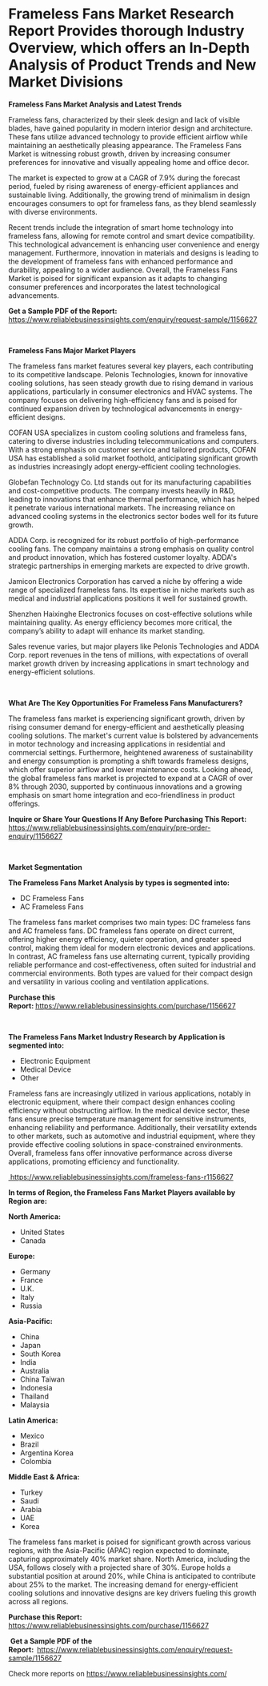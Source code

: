 <p><h1>Frameless Fans Market Research Report Provides thorough Industry Overview, which offers an In-Depth Analysis of Product Trends and New Market Divisions</h1></p><p><strong>Frameless Fans Market Analysis and Latest Trends</strong></p>
<p><p>Frameless fans, characterized by their sleek design and lack of visible blades, have gained popularity in modern interior design and architecture. These fans utilize advanced technology to provide efficient airflow while maintaining an aesthetically pleasing appearance. The Frameless Fans Market is witnessing robust growth, driven by increasing consumer preferences for innovative and visually appealing home and office decor.</p><p>The market is expected to grow at a CAGR of 7.9% during the forecast period, fueled by rising awareness of energy-efficient appliances and sustainable living. Additionally, the growing trend of minimalism in design encourages consumers to opt for frameless fans, as they blend seamlessly with diverse environments.</p><p>Recent trends include the integration of smart home technology into frameless fans, allowing for remote control and smart device compatibility. This technological advancement is enhancing user convenience and energy management. Furthermore, innovation in materials and designs is leading to the development of frameless fans with enhanced performance and durability, appealing to a wider audience. Overall, the Frameless Fans Market is poised for significant expansion as it adapts to changing consumer preferences and incorporates the latest technological advancements.</p></p>
<p><strong>Get a Sample PDF of the Report:&nbsp;</strong> <a href="https://www.reliablebusinessinsights.com/enquiry/request-sample/1156627?utm_campaign=3350&utm_medium=2&utm_source=Github&utm_content=ia&utm_term=10042025&utm_id=frameless-fans">https://www.reliablebusinessinsights.com/enquiry/request-sample/1156627</a></p>
<p>&nbsp;</p>
<p><strong>Frameless Fans Major Market Players</strong></p>
<p><p>The frameless fans market features several key players, each contributing to its competitive landscape. Pelonis Technologies, known for innovative cooling solutions, has seen steady growth due to rising demand in various applications, particularly in consumer electronics and HVAC systems. The company focuses on delivering high-efficiency fans and is poised for continued expansion driven by technological advancements in energy-efficient designs.</p><p>COFAN USA specializes in custom cooling solutions and frameless fans, catering to diverse industries including telecommunications and computers. With a strong emphasis on customer service and tailored products, COFAN USA has established a solid market foothold, anticipating significant growth as industries increasingly adopt energy-efficient cooling technologies.</p><p>Globefan Technology Co. Ltd stands out for its manufacturing capabilities and cost-competitive products. The company invests heavily in R&D, leading to innovations that enhance thermal performance, which has helped it penetrate various international markets. The increasing reliance on advanced cooling systems in the electronics sector bodes well for its future growth.</p><p>ADDA Corp. is recognized for its robust portfolio of high-performance cooling fans. The company maintains a strong emphasis on quality control and product innovation, which has fostered customer loyalty. ADDA's strategic partnerships in emerging markets are expected to drive growth.</p><p>Jamicon Electronics Corporation has carved a niche by offering a wide range of specialized frameless fans. Its expertise in niche markets such as medical and industrial applications positions it well for sustained growth.</p><p>Shenzhen Haixinghe Electronics focuses on cost-effective solutions while maintaining quality. As energy efficiency becomes more critical, the company’s ability to adapt will enhance its market standing.</p><p>Sales revenue varies, but major players like Pelonis Technologies and ADDA Corp. report revenues in the tens of millions, with expectations of overall market growth driven by increasing applications in smart technology and energy-efficient solutions.</p></p>
<p>&nbsp;</p>
<p><strong>What Are The Key Opportunities For Frameless Fans Manufacturers?</strong></p>
<p><p>The frameless fans market is experiencing significant growth, driven by rising consumer demand for energy-efficient and aesthetically pleasing cooling solutions. The market's current value is bolstered by advancements in motor technology and increasing applications in residential and commercial settings. Furthermore, heightened awareness of sustainability and energy consumption is prompting a shift towards frameless designs, which offer superior airflow and lower maintenance costs. Looking ahead, the global frameless fans market is projected to expand at a CAGR of over 8% through 2030, supported by continuous innovations and a growing emphasis on smart home integration and eco-friendliness in product offerings.</p></p>
<p><strong>Inquire or Share Your Questions If Any Before Purchasing This Report:</strong> <a href="https://www.reliablebusinessinsights.com/enquiry/pre-order-enquiry/1156627?utm_campaign=3350&utm_medium=2&utm_source=Github&utm_content=ia&utm_term=10042025&utm_id=frameless-fans">https://www.reliablebusinessinsights.com/enquiry/pre-order-enquiry/1156627</a></p>
<p>&nbsp;</p>
<p><strong>Market Segmentation</strong></p>
<p><strong>The Frameless Fans Market Analysis by types is segmented into:</strong></p>
<p><ul><li>DC Frameless Fans</li><li>AC Frameless Fans</li></ul></p>
<p><p>The frameless fans market comprises two main types: DC frameless fans and AC frameless fans. DC frameless fans operate on direct current, offering higher energy efficiency, quieter operation, and greater speed control, making them ideal for modern electronic devices and applications. In contrast, AC frameless fans use alternating current, typically providing reliable performance and cost-effectiveness, often suited for industrial and commercial environments. Both types are valued for their compact design and versatility in various cooling and ventilation applications.</p></p>
<p><strong>Purchase this Report:&nbsp;</strong><a href="https://www.reliablebusinessinsights.com/purchase/1156627?utm_campaign=3350&utm_medium=2&utm_source=Github&utm_content=ia&utm_term=10042025&utm_id=frameless-fans">https://www.reliablebusinessinsights.com/purchase/1156627</a></p>
<p>&nbsp;</p>
<p><strong>The Frameless Fans Market Industry Research by Application is segmented into:</strong></p>
<p><ul><li>Electronic Equipment</li><li>Medical Device</li><li>Other</li></ul></p>
<p><p>Frameless fans are increasingly utilized in various applications, notably in electronic equipment, where their compact design enhances cooling efficiency without obstructing airflow. In the medical device sector, these fans ensure precise temperature management for sensitive instruments, enhancing reliability and performance. Additionally, their versatility extends to other markets, such as automotive and industrial equipment, where they provide effective cooling solutions in space-constrained environments. Overall, frameless fans offer innovative performance across diverse applications, promoting efficiency and functionality.</p></p>
<p><a href="https://www.reliablebusinessinsights.com/frameless-fans-r1156627?utm_campaign=3350&utm_medium=2&utm_source=Github&utm_content=ia&utm_term=10042025&utm_id=frameless-fans">&nbsp;https://www.reliablebusinessinsights.com/frameless-fans-r1156627</a></p>
<p><strong>In terms of Region, the Frameless Fans Market Players available by Region are:</strong></p>
<p>
    <p> <strong> North America: </strong>
        <ul>
            <li>United States</li>
            <li>Canada</li>
        </ul>
        </p> 
    <p> <strong> Europe: </strong>
        <ul>
            <li>Germany</li>
            <li>France</li>
            <li>U.K.</li>
            <li>Italy</li>
            <li>Russia</li>
        </ul>
        </p> 
    <p> <strong> Asia-Pacific: </strong>
        <ul>
            <li>China</li>
            <li>Japan</li>
            <li>South Korea</li>
            <li>India</li>
            <li>Australia</li>
            <li>China Taiwan</li>
            <li>Indonesia</li>
            <li>Thailand</li>
            <li>Malaysia</li>
        </ul>
        </p> 
    <p> <strong> Latin America: </strong>
        <ul>
            <li>Mexico</li>
            <li>Brazil</li>
            <li>Argentina Korea</li>
            <li>Colombia</li>
        </ul>
        </p> 
    <p> <strong> Middle East & Africa: </strong>
        <ul>
            <li>Turkey</li>
            <li>Saudi</li>
            <li>Arabia</li>
            <li>UAE</li>
            <li>Korea</li>
        </ul>
    </p>
    </p>
<p><p>The frameless fans market is poised for significant growth across various regions, with the Asia-Pacific (APAC) region expected to dominate, capturing approximately 40% market share. North America, including the USA, follows closely with a projected share of 30%. Europe holds a substantial position at around 20%, while China is anticipated to contribute about 25% to the market. The increasing demand for energy-efficient cooling solutions and innovative designs are key drivers fueling this growth across all regions.</p></p>
<p><strong>Purchase this Report: </strong><a href="https://www.reliablebusinessinsights.com/purchase/1156627?utm_campaign=3350&utm_medium=2&utm_source=Github&utm_content=ia&utm_term=10042025&utm_id=frameless-fans">https://www.reliablebusinessinsights.com/purchase/1156627</a></p>
<p>&nbsp;<strong>Get a Sample PDF of the Report:&nbsp;&nbsp;</strong><a href="https://www.reliablebusinessinsights.com/enquiry/request-sample/1156627?utm_campaign=3350&utm_medium=2&utm_source=Github&utm_content=ia&utm_term=10042025&utm_id=frameless-fans">https://www.reliablebusinessinsights.com/enquiry/request-sample/1156627</a></p>
<p><strong></strong></p>
<p>Check more reports on <a href="https://www.reliablebusinessinsights.com/?utm_campaign=3350&utm_medium=2&utm_source=Github&utm_content=ia&utm_term=10042025&utm_id=frameless-fans">https://www.reliablebusinessinsights.com/</a></p>